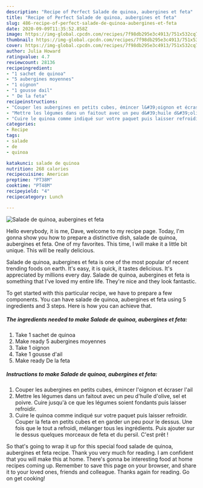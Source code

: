 ```yaml
---
description: "Recipe of Perfect Salade de quinoa, aubergines et feta"
title: "Recipe of Perfect Salade de quinoa, aubergines et feta"
slug: 486-recipe-of-perfect-salade-de-quinoa-aubergines-et-feta
date: 2020-09-09T11:35:52.858Z
image: https://img-global.cpcdn.com/recipes/7f98db295e3c4913/751x532cq70/salade-de-quinoa-aubergines-et-feta-photo-principale-de-la-recette.jpg
thumbnail: https://img-global.cpcdn.com/recipes/7f98db295e3c4913/751x532cq70/salade-de-quinoa-aubergines-et-feta-photo-principale-de-la-recette.jpg
cover: https://img-global.cpcdn.com/recipes/7f98db295e3c4913/751x532cq70/salade-de-quinoa-aubergines-et-feta-photo-principale-de-la-recette.jpg
author: Julia Howard
ratingvalue: 4.7
reviewcount: 28136
recipeingredient:
- "1 sachet de quinoa"
- "5 aubergines moyennes"
- "1 oignon"
- "1 gousse dail"
- " De la feta"
recipeinstructions:
- "Couper les aubergines en petits cubes, émincer l&#39;oignon et écraser l&#39;ail"
- "Mettre les légumes dans un faitout avec un peu d&#39;huile d&#39;olive, sel et poivre. Cuire jusqu&#39;à ce que les légumes soient fondants puis laisser refroidir."
- "Cuire le quinoa comme indiqué sur votre paquet puis laisser refroidir. Couper la feta en petits cubes et en garder un peu pour le dessus. Une fois que le tout a refroidi, mélanger tous les ingrédients. Puis ajouter sur le dessus quelques morceaux de feta et du persil. C&#39;est prêt !"
categories:
- Recipe
tags:
- salade
- de
- quinoa

katakunci: salade de quinoa 
nutrition: 268 calories
recipecuisine: American
preptime: "PT38M"
cooktime: "PT48M"
recipeyield: "4"
recipecategory: Lunch

---
```



![Salade de quinoa, aubergines et feta](https://img-global.cpcdn.com/recipes/7f98db295e3c4913/751x532cq70/salade-de-quinoa-aubergines-et-feta-photo-principale-de-la-recette.jpg)

Hello everybody, it is me, Dave, welcome to my recipe page. Today, I'm gonna show you how to prepare a distinctive dish, salade de quinoa, aubergines et feta. One of my favorites. This time, I will make it a little bit unique. This will be really delicious.



Salade de quinoa, aubergines et feta is one of the most popular of recent trending foods on earth. It's easy, it is quick, it tastes delicious. It's appreciated by millions every day. Salade de quinoa, aubergines et feta is something that I've loved my entire life. They're nice and they look fantastic.


To get started with this particular recipe, we have to prepare a few components. You can have salade de quinoa, aubergines et feta using 5 ingredients and 3 steps. Here is how you can achieve that.

<!--inarticleads1-->

##### The ingredients needed to make Salade de quinoa, aubergines et feta:

1. Take 1 sachet de quinoa
1. Make ready 5 aubergines moyennes
1. Take 1 oignon
1. Take 1 gousse d&#39;ail
1. Make ready  De la feta




<!--inarticleads2-->

##### Instructions to make Salade de quinoa, aubergines et feta:

1. Couper les aubergines en petits cubes, émincer l&#39;oignon et écraser l&#39;ail
1. Mettre les légumes dans un faitout avec un peu d&#39;huile d&#39;olive, sel et poivre. Cuire jusqu&#39;à ce que les légumes soient fondants puis laisser refroidir.
1. Cuire le quinoa comme indiqué sur votre paquet puis laisser refroidir. Couper la feta en petits cubes et en garder un peu pour le dessus. Une fois que le tout a refroidi, mélanger tous les ingrédients. Puis ajouter sur le dessus quelques morceaux de feta et du persil. C&#39;est prêt !




So that's going to wrap it up for this special food salade de quinoa, aubergines et feta recipe. Thank you very much for reading. I am confident that you will make this at home. There's gonna be interesting food at home recipes coming up. Remember to save this page on your browser, and share it to your loved ones, friends and colleague. Thanks again for reading. Go on get cooking!
